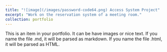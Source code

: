 ```yaml
---
title: "![image](/images/password-code64.png) Access System Project"
excerpt: "Work on the reservation system of a meeting room."
collection: portfolio
---
```


This is an item in your portfolio. It can be have images or nice text. If you name the file .md, it will be parsed as markdown. If you name the file .html, it will be parsed as HTML. 
